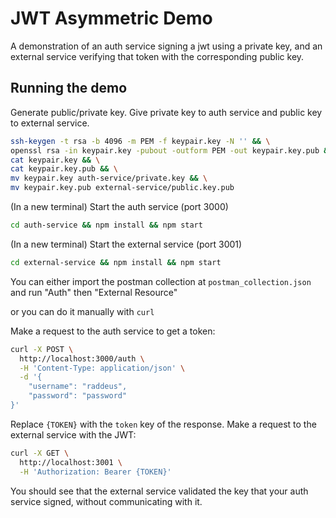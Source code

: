 # JWT Asymmetric Demo

A demonstration of an auth service signing a jwt using a private key, and an external service verifying that token with the corresponding public key.

## Running the demo

Generate public/private key. Give private key to auth service and public key to external service.

```bash
ssh-keygen -t rsa -b 4096 -m PEM -f keypair.key -N '' && \
openssl rsa -in keypair.key -pubout -outform PEM -out keypair.key.pub && \
cat keypair.key && \
cat keypair.key.pub && \
mv keypair.key auth-service/private.key && \
mv keypair.key.pub external-service/public.key.pub
```

(In a new terminal) Start the auth service (port 3000) 

```bash
cd auth-service && npm install && npm start
```

(In a new terminal) Start the external service (port 3001)

```bash
cd external-service && npm install && npm start
```

You can either import the postman collection at `postman_collection.json` and run "Auth" then "External Resource"

or you can do it manually with `curl`

Make a request to the auth service to get a token:

```bash
curl -X POST \
  http://localhost:3000/auth \
  -H 'Content-Type: application/json' \
  -d '{
	"username": "raddeus",
	"password": "password"
}'
```

Replace `{TOKEN}` with the `token` key of the response. Make a request to the external service with the JWT:

```bash
curl -X GET \
  http://localhost:3001 \
  -H 'Authorization: Bearer {TOKEN}'
```

You should see that the external service validated the key that your auth service signed, without communicating with it.